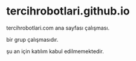 # tercihrobotlari.github.io

tercihrobotlari.com ana sayfası çalışması.

bir grup çalışmasıdır. 

şu an için katılım kabul edilmemektedir. 
